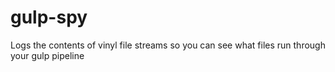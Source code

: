 # gulp-spy
Logs the contents of vinyl file streams so you can see what files run through your gulp pipeline

